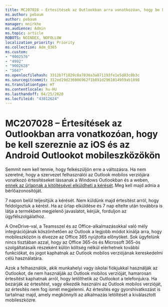 ```yaml
---
title: MC207028 – Értesítések az Outlookban arra vonatkozóan, hogy be kell szereznie az iOS és az Android Outlookot mobileszközökön
ms.author: pebaum
author: pebaum
manager: mnirkhe
ms.audience: Admin
ms.topic: article
ROBOTS: NOINDEX, NOFOLLOW
localization_priority: Priority
ms.collection: Adm_O365
ms.custom:
- "9002576"
- "4992"
- "9002628"
- "5047"
ms.openlocfilehash: 3312b7f1829c8a7036a3a871193fe1e5d83c0b3c
ms.sourcegitcommit: 312ed19d236006962f1b891d2961014959ab1898
ms.translationtype: HT
ms.contentlocale: hu-HU
ms.lasthandoff: 04/25/2020
ms.locfileid: "43812624"
---
```

# <a name="mc207028---notifications-in-outlook-to-obtain-outlook-for-ios-and-android-on-mobile-devices"></a>MC207028 – Értesítések az Outlookban arra vonatkozóan, hogy be kell szereznie az iOS és az Android Outlookot mobileszközökön

Semmit nem kell tennie, hogy felkészüljön erre a változásra. Ha nem szeretné, hogy a szervezet felhasználói az Outlook mobilos verziójára vonatkozó értesítéseket lássanak a Windows Outlookban és a weben, [ennek az űrlapnak a kitöltésével elküldheti a kérését](https://aka.ms/MC207028). Meg kell majd adnia a bérlőazonosítóját. 

7 napon belül teljesítjük a kérését. Nem küldünk majd értesítést arról, hogy feldolgoztuk a kérést. Ha az űrlap elküldése és 7 nap eltelte után továbbra is látja a termékben megjelenő javaslatot, kérjük, forduljon az ügyfélszolgálathoz.

A OneDrive-val, a Teamsszel és az Office-alkalmazásokkal való mély integrációjának köszönhetően az Outlook a legjobb módot kínálja arra, hogy mobileszközön is élvezze az Office 365 nyújtotta előnyöket. Sok ügyfelünk nincs tisztában azzal, hogy az Office 365-ös és Microsoft 365-ös szolgáltatásaik részeként külön költség nélkül elérhetnek további funkciókat, és jogot kaphatnak az Outlook mobilos verziójának kereskedelmi célú használatára.

Azok a felhasználók, akik munkahelyi vagy iskolai fiókjukkal használják az Outlookot, de nem használják az Outlook mobilos verzióját, hamarosan értesítést kaphatnak arról, hogy letölthetik az Outlookot a telefonjukra. Ha bezárják az értesítést, vagy elkezdik használni az Outlook mobilos verzióját, az értesítés nem fog ismét megjelenni. Az értesítés egy gyorshivatkozást is tartalmaz majd, amely megkönnyíti az alkalmazás letöltését a kiválasztott mobileszközre.
